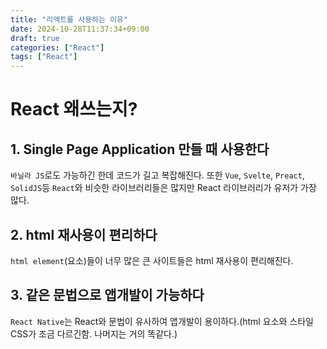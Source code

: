 ```yaml
---
title: "리액트를 사용하는 이유"
date: 2024-10-28T11:37:34+09:00
draft: true
categories: ["React"]
tags: ["React"]
---
```


# React 왜쓰는지?
## 1. Single Page Application 만들 때 사용한다
`바닐라 JS`로도 가능하긴 한데 코드가 길고 복잡해진다. 또한 `Vue`, `Svelte`, `Preact`, 
`SolidJS`등 `React`와 비슷한 라이브러리들은 많지만 React 라이브러리가 유저가 가장 많다.

## 2. html 재사용이 편리하다
`html element`(요소)들이 너무 많은 큰 사이트들은 html 재사용이 편리해진다.

## 3. 같은 문법으로 앱개발이 가능하다
`React Native`는 React와 문법이 유사하여 앱개발이 용이하다.(html 요소와 스타일 CSS가
조금 다르긴함. 나머지는 거의 똑같다.)